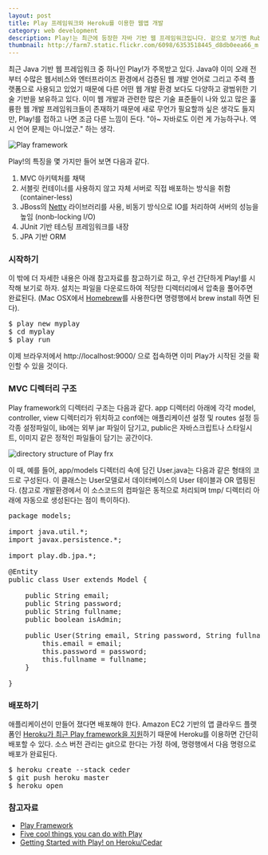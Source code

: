 ```yaml
---
layout: post
title: Play 프레임워크와 Heroku를 이용한 웹앱 개발
category: web development
description: Play!는 최근에 등장한 자바 기반 웹 프레임워크입니다. 겉으로 보기엔 Ruby on Rails를 많이 닮은 카피캣(copycat) 처럼 보이지만 조금 더 들여다 보면 Play만의 독특한 매력들이 많이 들어 있습니다. Play 설치하고 배포하는 법을 간단히 소개합니다.
thumbnail: http://farm7.static.flickr.com/6098/6353518445_d8db0eea66_m.jpg
---
```


최근 Java 기반 웹 프레임워크 중 하나인 Play!가 주목받고 있다. Java야 이미 오래 전부터 수많은 웹서비스와 엔터프라이즈 환경에서 검증된 웹 개발 언어로 그리고 주력 플랫폼으로 사용되고 있었기 때문에 다른 어떤 웹 개발 환경 보다도 다양하고 광범위한 기술 기반을 보유하고 있다. 이미 웹 개발과 관련한 많은 기술 표준들이 나와 있고 많은 훌륭한 웹 개발 프레임워크들이 존재하기 때문에 새로 무언가 필요할까 싶은 생각도 들지만, Play!를 접하고 나면 조금 다른 느낌이 든다. "아~ 자바로도 이런 게 가능하구나. 역시 언어 문제는 아니었군." 하는 생각.

![Play framework](http://farm7.static.flickr.com/6237/6353518869_7bda34fdca.jpg)

Play!의 특징을 몇 가지만 들어 보면 다음과 같다.

1. MVC 아키텍처를 채택
1. 서블릿 컨테이너를 사용하지 않고 자체 서버로 직접 배포하는 방식을 취함 (container-less)
1. JBoss의 [Netty](http://www.jboss.org/netty) 라이브러리를 사용, 비동기 방식으로 IO를 처리하여 서버의 성능을 높임 (nonb-locking I/O)
1. JUnit 기반 테스팅 프레임워크를 내장
1. JPA 기반 ORM

### 시작하기

이 밖에 더 자세한 내용은 아래 참고자료를 참고하기로 하고, 우선 간단하게 Play!를 시작해 보기로 하자. 설치는 파일을 다운로드하여 적당한 디렉터리에서 압축을 풀어주면 완료된다. (Mac OSX에서 [Homebrew](http://mxcl.github.com/homebrew/)를 사용한다면 명령행에서 brew install 하면 된다).

<pre>
$ play new myplay
$ cd myplay
$ play run
</pre>

이제 브라우저에서 http://localhost:9000/ 으로 접속하면 이미 Play가 시작된 것을 확인할 수 있을 것이다.

### MVC 디렉터리 구조

Play framework의 디렉터리 구조는 다음과 같다. app 디렉터리 아래에 각각 model, controller, view 디렉터리가 위치하고 conf에는 애플리케이션 설정 및 routes 설정 등 각종 설정파일이, lib에는 외부 jar 파일이 담기고, public은 자바스크립트나 스타일시트, 이미지 같은 정적인 파일들이 담기는 공간이다.

![directory structure of Play frx](http://farm7.static.flickr.com/6057/6353625503_8110c05881.jpg)

이 때, 예를 들어, app/models 디렉터리 속에 담긴 User.java는 다음과 같은 형태의 코드로 구성된다. 이 클래스는 User모델로서 데이터베이스의 User 테이블과 OR 맵핑된다. (참고로 개발환경에서 이 소스코드의 컴파일은 동적으로 처리되며 tmp/ 디렉터리 아래에 자동으로 생성된다는 점이 특이하다).

<pre class="prettyprint">
package models;
 
import java.util.*;
import javax.persistence.*;
 
import play.db.jpa.*;
 
@Entity
public class User extends Model {
 
    public String email;
    public String password;
    public String fullname;
    public boolean isAdmin;
    
    public User(String email, String password, String fullname) {
        this.email = email;
        this.password = password;
        this.fullname = fullname;
    }
 
}
</pre>


### 배포하기

애플리케이션이 만들어 졌다면 배포해야 한다. Amazon EC2 기반의 앱 클라우드 플랫폼인 [Heroku가 최근 Play framework을 지원](http://blog.heroku.com/archives/2011/8/29/play/)하기 때문에 Heroku를 이용하면 간단히 배포할 수 있다. 소스 버전 관리는 git으로 한다는 가정 하에, 명령행에서 다음 명령으로 배포가 완료된다.

<pre>
$ heroku create --stack ceder
$ git push heroku master
$ heroku open
</pre>


### 참고자료

* [Play Framework](http://www.playframework.org/)
* [Five cool things you can do with Play](http://www.playframework.org/documentation/1.2.3/5things)
* [Getting Started with Play! on Heroku/Cedar](http://devcenter.heroku.com/articles/play) 
